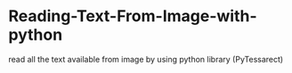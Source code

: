 # Reading-Text-From-Image-with-python
read all the text available from image by using python library (PyTessarect)
